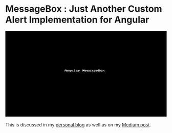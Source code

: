 
# MessageBox : Just Another Custom Alert Implementation for Angular

![](doc/messagebox.gif)

This is discussed in my [personal blog](https://trashvin.blogspot.com/2017/12/just-another-custom-alert-for-angular.html) as well as on my [Medium post](https://medium.com/@m3lles/just-another-custom-alert-for-angular-c288bebc3c96).

